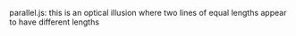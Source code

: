 parallel.js: this is an optical illusion where two lines of equal lengths appear to have different lengths
